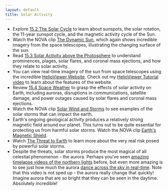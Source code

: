 ```yaml
---
layout: default
title: Solar Activity
---
```


- Explore [15.2 The Solar Cycle](https://openstax.org/books/astronomy-2e/pages/15-2-the-solar-cycle) to learn about sunspots, the solar rotation, the 11-year sunspot cycle, and the magnetic activity cycle of the Sun.
- Watch the NOVA clip [The Dynamic Sun](https://youtu.be/AIlSk14icZ8), which again shows incredible imagery from the space telescopes, illustrating the changing surface of the sun. 
- Read [15.3 Solar Activity above the Photosphere](https://openstax.org/books/astronomy-2e/pages/15-3-solar-activity-above-the-photosphere) to understand prominences, plages, solar flares, and coronal mass ejections, and how they relate to solar activity.
- You can view real-time imagery of the sun from space telescopes using the incredible [HelioViewer Website](https://student.helioviewer.org). Check out my [HelioViewer Tutorial video](https://youtu.be/P3-69e64tn8) to learn about the features of the website.
- Review [15.4 Space Weather](https://openstax.org/books/astronomy-2e/pages/15-4-space-weather) to grasp the effects of solar activity on Earth, including auroras, disruptions in communications, satellite damage, and power outages caused by solar flares and coronal mass ejections.
- Watch the NOVA clip [Solar Wind and Storms](https://youtu.be/Vd51i1X-Bjk) to see examples of the solar storms that can impact the earth.
- Earth's ongoing geological activity produces a relatively strong magnetic field around our planet. This turns out to be quite essential for protecting us from harmful solar storms. Watch the NOVA clip [Earth's Magnetic Shield](https://youtu.be/W2LMM-w4ZoI).
- Watch [The Threat to Earth](https://youtu.be/M-tOBPISGAE) to learn more about the very real risk posed by powerful solar storms.
- Despite the threats, solar storms produce the most magical of all celestial phenomenon - the aurora. Perhaps you've seen [amazing timelapse videos of the northern lights](https://youtu.be/c5rWB_fS5ao?si=QjCiKRP4ODfmRPml) before, but even more amazing is to see just how much the aurora [dance across the sky in real-time](https://youtu.be/N-TV_6eIDxw?si=7bCAP7VG6qG6PzPe). Note that this video is not sped up - the aurora really change that quickly! Imagine aurora that are so bright that they can be seen in the daytime. Absolutely incredible!
